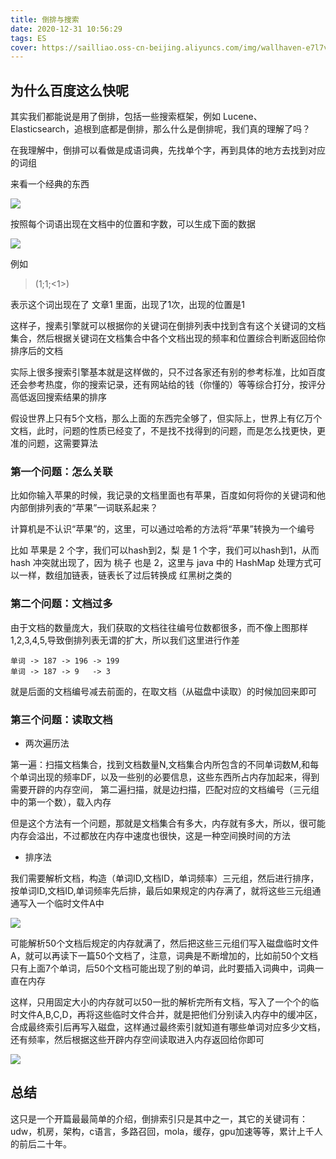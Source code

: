 ```yaml
---
title: 倒排与搜索
date: 2020-12-31 10:56:29
tags: ES
cover: https://sailliao.oss-cn-beijing.aliyuncs.com/img/wallhaven-e7l7v8.jpg
---
```


## 为什么百度这么快呢

其实我们都能说是用了倒排，包括一些搜索框架，例如 Lucene、Elasticsearch，追根到底都是倒排，那么什么是倒排呢，我们真的理解了吗？

在我理解中，倒排可以看做是成语词典，先找单个字，再到具体的地方去找到对应的词组

来看一个经典的东西

![](1.png)

按照每个词语出现在文档中的位置和字数，可以生成下面的数据

![](2.jpg)

例如

> (1;1;<1>) 

表示这个词出现在了 文章1 里面，出现了1次，出现的位置是1

这样子，搜素引擎就可以根据你的关键词在倒排列表中找到含有这个关键词的文档集合，然后根据关键词在文档集合中各个文档出现的频率和位置综合判断返回给你排序后的文档

实际上很多搜索引擎基本就是这样做的，只不过各家还有别的参考标准，比如百度还会参考热度，你的搜索记录，还有网站给的钱（你懂的）等等综合打分，按评分高低返回搜索结果的排序

假设世界上只有5个文档，那么上面的东西完全够了，但实际上，世界上有亿万个文档，此时，问题的性质已经变了，不是找不找得到的问题，而是怎么找更快，更准的问题，这需要算法

### 第一个问题：怎么关联

比如你输入苹果的时候，我记录的文档里面也有苹果，百度如何将你的关键词和他内部倒排列表的“苹果”一词联系起来？

计算机是不认识“苹果”的，这里，可以通过哈希的方法将“苹果”转换为一个编号

比如 苹果是 2 个字，我们可以hash到2，梨 是 1 个字，我们可以hash到1，从而 hash 冲突就出现了，因为 桃子 也是 2，这里与 java 中的 HashMap 处理方式可以一样，数组加链表，链表长了过后转换成 红黑树之类的

### 第二个问题：文档过多

由于文档的数量庞大，我们获取的文档往往编号位数都很多，而不像上图那样1,2,3,4,5,导致倒排列表无谓的扩大，所以我们这里进行作差

```
单词 -> 187 -> 196 -> 199
单词 -> 187 -> 9   -> 3
```

就是后面的文档编号减去前面的，在取文档（从磁盘中读取）的时候加回来即可

### 第三个问题：读取文档

* 两次遍历法

第一遍：扫描文档集合，找到文档数量N,文档集合内所包含的不同单词数M,和每个单词出现的频率DF，以及一些别的必要信息，这些东西所占内存加起来，得到需要开辟的内存空间，
第二遍扫描，就是边扫描，匹配对应的文档编号（三元组中的第一个数），载入内存

但是这个方法有一个问题，那就是文档集合有多大，内存就有多大，所以，很可能内存会溢出，不过都放在内存中速度也很快，这是一种空间换时间的方法

* 排序法

我们需要解析文档，构造（单词ID,文档ID，单词频率）三元组，然后进行排序，按单词ID,文档ID,单词频率先后排，最后如果规定的内存满了，就将这些三元组通通写入一个临时文件A中

![](https://pic2.zhimg.com/80/v2-f76b63f25cd6ca5ddde268c71e259d11_720w.jpg)

可能解析50个文档后规定的内存就满了，然后把这些三元组们写入磁盘临时文件A，就可以再读下一篇50个文档了，注意，词典是不断增加的，比如前50个文档只有上面7个单词，后50个文档可能出现了别的单词，此时要插入词典中，词典一直在内存

这样，只用固定大小的内存就可以50一批的解析完所有文档，写入了一个个的临时文件A,B,C,D，再将这些临时文件合并，就是把他们分别读入内存中的缓冲区，合成最终索引后再写入磁盘，这样通过最终索引就知道有哪些单词对应多少文档，还有频率，然后根据这些开辟内存空间读取进入内存返回给你即可

![](https://pic3.zhimg.com/80/v2-f598badc8baf61792234a7957b9b83c6_720w.jpg)

## 总结
这只是一个开篇最最简单的介绍，倒排索引只是其中之一，其它的关键词有：udw，机房，架构，c语言，多路召回，mola，缓存，gpu加速等等，累计上千人的前后二十年。